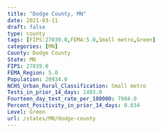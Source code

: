 ```yaml
---
title: "Dodge County, MN"
date: 2021-03-11
draft: false
type: county
tags: [FIPS:27039.0,FEMA:5.0,Small metro,Green]
categories: [MN]
County: Dodge County
State: MN
FIPS: 27039.0
FEMA_Region: 5.0
Population: 20934.0
NCHS_Urban_Rural_Classification: Small metro
Tests_in_prior_14_days: 1483.0
Fourteen_day_test_rate_per_100000: 7084.0
Percent_Positivity_in_prior_14_days: 0.034
Level: Green
url: /states/MN/dodge-county
---
```



